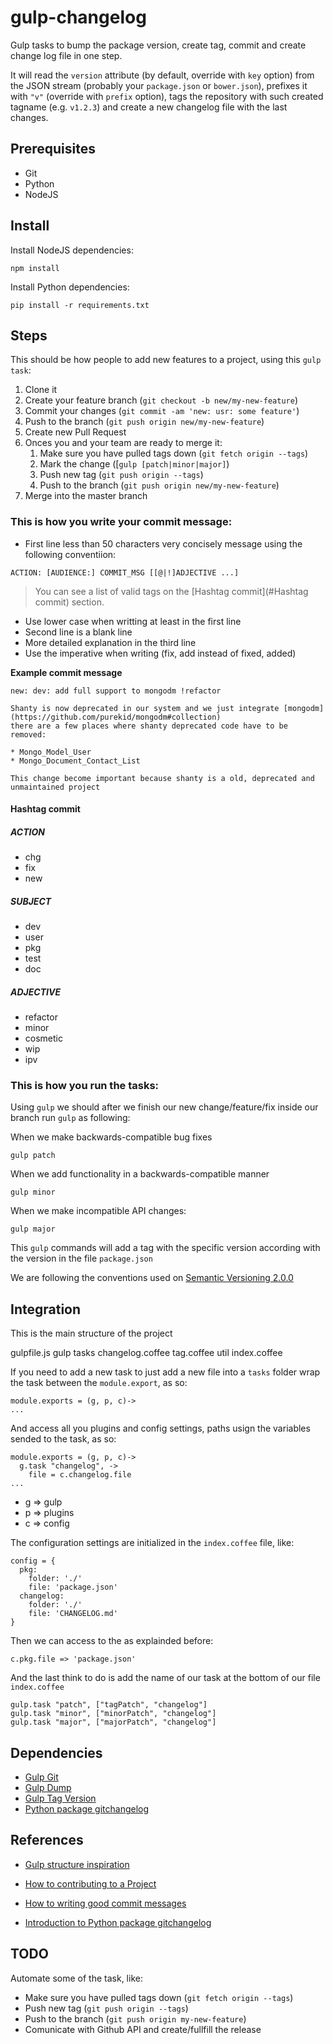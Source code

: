 gulp-changelog
==============

Gulp tasks to bump the package version, create tag, commit and create change log file in one step.

It will read the `version` attribute (by default, override with `key` option) from the JSON stream (probably your `package.json` or `bower.json`), prefixes it with `"v"` (override with `prefix` option), tags the repository with such created tagname (e.g. `v1.2.3`) and create a new changelog file with the last changes.

## Prerequisites

* Git
* Python
* NodeJS

## Install

Install NodeJS dependencies:

```
npm install
```
Install Python dependencies:

```
pip install -r requirements.txt
```

## Steps

This should be how people to add new features to a project, using this `gulp task`:

1. Clone it
2. Create your feature branch (`git checkout -b new/my-new-feature`)
3. Commit your changes (`git commit -am 'new: usr: some feature'`)
4. Push to the branch (`git push origin new/my-new-feature`)
5. Create new Pull Request
6. Onces you and your team are ready to merge it:
    1. Make sure you have pulled tags down (`git fetch origin --tags`)
	2. Mark the change ([`gulp [patch|minor|major]`)
    3. Push new tag (`git push origin --tags`)
	4. Push to the branch (`git push origin new/my-new-feature`)
7. Merge into the master branch

### This is how you write your commit message:

* First line less than 50 characters very concisely message using the following conventiion:

```
ACTION: [AUDIENCE:] COMMIT_MSG [[@|!]ADJECTIVE ...]
```

> You can see a list of valid tags on the [Hashtag commit](#Hashtag commit) section.

* Use lower case when writting at least in the first line
* Second line is a blank line
* More detailed explanation in the third line
* Use the imperative when writing (fix, add instead of fixed, added)

**Example commit message**

```
new: dev: add full support to mongodm !refactor

Shanty is now deprecated in our system and we just integrate [mongodm](https://github.com/purekid/mongodm#collection)
there are a few places where shanty deprecated code have to be removed:

* Mongo_Model_User
* Mongo_Document_Contact_List

This change become important because shanty is a old, deprecated and unmaintained project
```

<a name="Hashtag commit"></a>
#### Hashtag commit

##### ACTION

* chg
* fix
* new

##### SUBJECT

* dev
* user
* pkg
* test
* doc

##### ADJECTIVE

* refactor
* minor
* cosmetic
* wip
* ipv

### This is how you run the tasks:

Using `gulp` we should after we finish our new change/feature/fix inside our branch run `gulp` as following:

When we make backwards-compatible bug fixes

```
gulp patch
```

When we add functionality in a backwards-compatible manner

```
gulp minor
```

When we make incompatible API changes:

```
gulp major
```

This `gulp` commands will add a tag with the specific version according with the version in the file `package.json`

We are following the conventions used on [Semantic Versioning 2.0.0](http://semver.org/)

Integration
------------

This is the main structure of the project

gulpfile.js
	gulp
		tasks
			changelog.coffee
			tag.coffee
		util
		index.coffee

If you need to add a new task to just add a new file into a `tasks` folder wrap the task between the `module.export`, as so:

```
module.exports = (g, p, c)->
...
```

And access all you plugins and config settings, paths usign the variables sended to the task, as so:

```
module.exports = (g, p, c)->
  g.task "changelog", ->
    file = c.changelog.file
...
```

* g => gulp
* p => plugins
* c => config

The configuration settings are initialized in the `index.coffee` file, like:

```
config = {
  pkg:
    folder: './'
    file: 'package.json'
  changelog:
    folder: './'
    file: 'CHANGELOG.md'
}
```
Then we can access to the as explainded before:

```
c.pkg.file => 'package.json'
```

And the last think to do is add the name of our task at the bottom of our file `index.coffee`

```
gulp.task "patch", ["tagPatch", "changelog"]
gulp.task "minor", ["minorPatch", "changelog"]
gulp.task "major", ["majorPatch", "changelog"]
```

Dependencies
------------

* [Gulp Git](https://github.com/stevelacy/gulp-git)
* [Gulp Dump](https://github.com/stevelacy/gulp-bump)
* [Gulp Tag Version](https://github.com/ikari-pl/gulp-tag-version)
* [Python package gitchangelog](https://github.com/securactive/gitchangelog)

References
----------

* [Gulp structure inspiration](https://github.com/uniHackge/unihack.ge)

* [How to contributing to a Project](http://git-scm.com/book/ch5-2.html)

* [How to writing good commit messages](https://github.com/erlang/otp/wiki/Writing-good-commit-messages)

* [Introduction to Python package gitchangelog](https://github.com/securactive/gitchangelog/blob/master/README.rst)

TODO
----

Automate some of the task, like:

* Make sure you have pulled tags down (`git fetch origin --tags`)
* Push new tag (`git push origin --tags`)
* Push to the branch (`git push origin my-new-feature`)
* Comunicate with Github API and create/fullfill the release